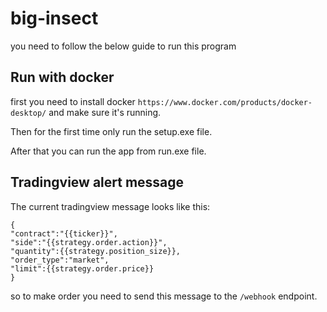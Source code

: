 # big-insect

you need to follow the below guide to run this program

## Run with docker

first you need to install docker `https://www.docker.com/products/docker-desktop/` and make sure it's running.

Then for the first time only run the setup.exe file.

After that you can run the app from run.exe file.


## Tradingview alert message

The current tradingview message looks like this:

```
{
"contract":"{{ticker}}",
"side":"{{strategy.order.action}}",
"quantity":{{strategy.position_size}},
"order_type":"market",
"limit":{{strategy.order.price}}
}
```

so to make order you need to send this message to the `/webhook` endpoint.
